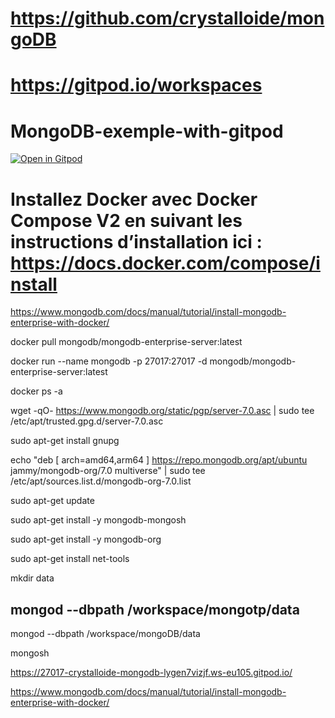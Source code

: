 # https://github.com/crystalloide/mongoDB

# https://gitpod.io/workspaces

# MongoDB-exemple-with-gitpod

[![Open in Gitpod](https://gitpod.io/button/open-in-gitpod.svg)](https://gitpod.io/#https://github.com/crystalloide/mongoDB)


#	Installez Docker avec Docker Compose V2 en suivant les instructions d’installation ici : https://docs.docker.com/compose/install


https://www.mongodb.com/docs/manual/tutorial/install-mongodb-enterprise-with-docker/

docker pull mongodb/mongodb-enterprise-server:latest


docker run --name mongodb -p 27017:27017 -d mongodb/mongodb-enterprise-server:latest

docker ps -a

wget -qO- https://www.mongodb.org/static/pgp/server-7.0.asc | sudo tee /etc/apt/trusted.gpg.d/server-7.0.asc

sudo apt-get install gnupg

echo "deb [ arch=amd64,arm64 ] https://repo.mongodb.org/apt/ubuntu jammy/mongodb-org/7.0 multiverse" | sudo tee /etc/apt/sources.list.d/mongodb-org-7.0.list

sudo apt-get update

sudo apt-get install -y mongodb-mongosh

sudo apt-get install -y mongodb-org

sudo apt-get install net-tools

mkdir data

## mongod --dbpath /workspace/mongotp/data 
mongod --dbpath /workspace/mongoDB/data 

mongosh

https://27017-crystalloide-mongodb-lygen7vizjf.ws-eu105.gitpod.io/



https://www.mongodb.com/docs/manual/tutorial/install-mongodb-enterprise-with-docker/

